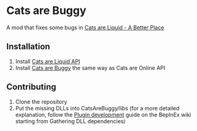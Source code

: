 # Cats are Buggy
A mod that fixes some bugs in [Cats are Liquid - A Better Place](https://store.steampowered.com/app/1188080)

## Installation
1. Install [Cats are Liquid API](https://github.com/cgytrus/CalApi)
2. Install [Cats are Buggy](https://github.com/cgytrus/CatsAreBuggy/releases/latest)
   the same way as Cats are Online API

## Contributing
1. Clone the repository
2. Put the missing DLLs into CatsAreBuggy/libs (for a more detailed explanation,
   follow the [Plugin development](https://docs.bepinex.dev/articles/dev_guide/plugin_tutorial/1_setup.html)
   guide on the BepInEx wiki starting from Gathering DLL dependencies)
